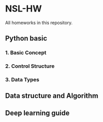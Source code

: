 # NSL-HW
All homeworks in this repository. 

## Python basic
### 1. Basic Concept
### 2. Control Structure
### 3. Data Types
## Data structure and Algorithm

## Deep learning guide
